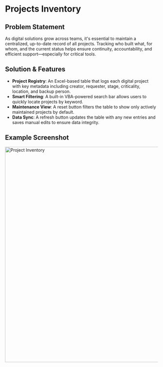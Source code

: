 # Projects Inventory

## Problem Statement

As digital solutions grow across teams, it's essential to maintain a centralized, up-to-date record of all projects. Tracking who built what, for whom, and the current status helps ensure continuity, accountability, and efficient support—especially for critical tools.

## Solution & Features
- **Project Registry**: An Excel-based table that logs each digital project with key metadata including creator, requester, stage, criticality, location, and backup person.
- **Smart Filtering**: A built-in VBA-powered search bar allows users to quickly locate projects by keyword.
- **Maintenance View**: A reset button filters the table to show only actively maintained projects by default.
- **Data Sync**: A refresh button updates the table with any new entries and saves manual edits to ensure data integrity.

## Example Screenshot

<img width="1868" height="709" alt="Project Inventory" src="https://github.com/user-attachments/assets/a1348a81-384e-45a8-9553-67bf32216429" />

